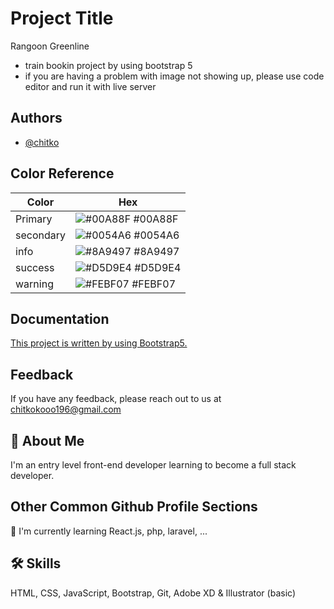 
# Project Title

Rangoon Greenline

- train bookin project by using bootstrap 5
- if you are having a problem with image not showing up, please use code editor and run it with live server


## Authors

- [@chitko](https://www.github.com/octokatherine)

## Color Reference

| Color             | Hex                                                                |
| ----------------- | ------------------------------------------------------------------ |
| Primary   | ![#00A88F](https://via.placeholder.com/10/00A88F?text=+) #00A88F |
| secondary | ![#0054A6](https://via.placeholder.com/10/0054A6?text=+) #0054A6 |
| info      | ![#8A9497](https://via.placeholder.com/10/8A9497?text=+) #8A9497 |
| success   | ![#D5D9E4](https://via.placeholder.com/10/D5D9E4?text=+) #D5D9E4 |
| warning   | ![#FEBF07](https://via.placeholder.com/10/FEBF07?text=+) #FEBF07 |

## Documentation

[This project is written by using Bootstrap5.](https://linktodocumentation)


## Feedback

If you have any feedback, please reach out to us at chitkokooo196@gmail.com


## 🚀 About Me
I'm an entry level front-end developer learning to become a full stack developer.


## Other Common Github Profile Sections

🧠 I'm currently learning React.js, php, laravel, ...


## 🛠 Skills
HTML, CSS, JavaScript, Bootstrap, Git, Adobe XD & Illustrator (basic)


